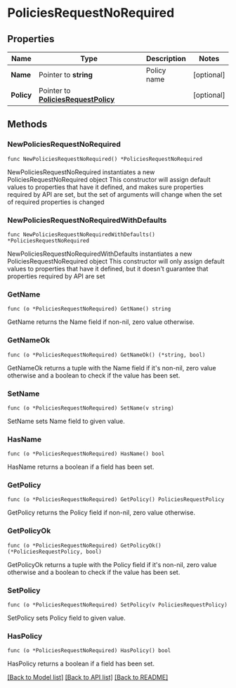 # PoliciesRequestNoRequired

## Properties

Name | Type | Description | Notes
------------ | ------------- | ------------- | -------------
**Name** | Pointer to **string** | Policy name | [optional] 
**Policy** | Pointer to [**PoliciesRequestPolicy**](PoliciesRequestPolicy.md) |  | [optional] 

## Methods

### NewPoliciesRequestNoRequired

`func NewPoliciesRequestNoRequired() *PoliciesRequestNoRequired`

NewPoliciesRequestNoRequired instantiates a new PoliciesRequestNoRequired object
This constructor will assign default values to properties that have it defined,
and makes sure properties required by API are set, but the set of arguments
will change when the set of required properties is changed

### NewPoliciesRequestNoRequiredWithDefaults

`func NewPoliciesRequestNoRequiredWithDefaults() *PoliciesRequestNoRequired`

NewPoliciesRequestNoRequiredWithDefaults instantiates a new PoliciesRequestNoRequired object
This constructor will only assign default values to properties that have it defined,
but it doesn't guarantee that properties required by API are set

### GetName

`func (o *PoliciesRequestNoRequired) GetName() string`

GetName returns the Name field if non-nil, zero value otherwise.

### GetNameOk

`func (o *PoliciesRequestNoRequired) GetNameOk() (*string, bool)`

GetNameOk returns a tuple with the Name field if it's non-nil, zero value otherwise
and a boolean to check if the value has been set.

### SetName

`func (o *PoliciesRequestNoRequired) SetName(v string)`

SetName sets Name field to given value.

### HasName

`func (o *PoliciesRequestNoRequired) HasName() bool`

HasName returns a boolean if a field has been set.

### GetPolicy

`func (o *PoliciesRequestNoRequired) GetPolicy() PoliciesRequestPolicy`

GetPolicy returns the Policy field if non-nil, zero value otherwise.

### GetPolicyOk

`func (o *PoliciesRequestNoRequired) GetPolicyOk() (*PoliciesRequestPolicy, bool)`

GetPolicyOk returns a tuple with the Policy field if it's non-nil, zero value otherwise
and a boolean to check if the value has been set.

### SetPolicy

`func (o *PoliciesRequestNoRequired) SetPolicy(v PoliciesRequestPolicy)`

SetPolicy sets Policy field to given value.

### HasPolicy

`func (o *PoliciesRequestNoRequired) HasPolicy() bool`

HasPolicy returns a boolean if a field has been set.


[[Back to Model list]](../README.md#documentation-for-models) [[Back to API list]](../README.md#documentation-for-api-endpoints) [[Back to README]](../README.md)


